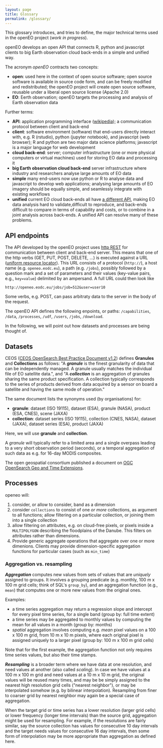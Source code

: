 ```yaml
---
layout: page
title: Glossary
permalink: /glossary/
---
```

<script src="https://cdnjs.cloudflare.com/ajax/libs/mathjax/2.7.0/MathJax.js?config=TeX-AMS-MML_HTMLorMML" type="text/javascript"></script>

<!--
* TOC
{:toc}
-->

This glossary introduces, and tries to define, the major technical terms used in the openEO project (_work in progress_).

openEO develops an open API that connects R, python and javascript
clients to big Earth observation cloud back-ends in a simple and
unified way. 

The acronym _openEO_ contracts two concepts:

* **open**: used here in the context of open source software; open source software is available in source code form, and can be freely modified and redistributed; the openEO project will create open source software, reusable under a liberal open source license (Apache 2.0)
* **EO**: Eerth observation; openEO targets the processing and analysis of Earth observation data

Further terms:

* **API**: application programming interface ([wikipedia](https://en.wikipedia.org/wiki/Application_programming_interface)); a communication protocol between client and back-end
* **client**: software environment (software) that end-users directly interact with, e.g. R (rstudio), python (jupyter notebook), and javascript (web browser); R and python are two major data science platforms; javascript is a major language for web development
* **cloud back-end**: server; computer infrastructure (one or more physical computers or virtual machines) used for storing EO data and processing it
* **big Earth observation cloud back-end** server infrastructure where industry and researchers analyse large amounts of EO data
* **simple** many end-users now use python or R to analyse data and javascript to develop web applications; analysing large amounts of EO imagery should be equally simple, and seamlessly integrate with existing workflows
* **unified** current EO cloud back-ends all have [a different API](http://r-spatial.org/2016/11/29/openeo.html), making EO data analysis hard to validate,difficult to reproduce, and back-ends difficult to compare in terms of capability and costs, or to combine in a joint analysis across back-ends. A unified API can resolve many of these problems.

## API endpoints

The API developed by the openEO project uses [http
REST](https://en.wikipedia.org/wiki/Representational_state_transfer)
for communication between client and back-end server. This means that
one of the http verbs (GET, PUT, POST, DELETE, ...) is executed against
a URL ([uniform resource locator](https://en.wikipedia.org/wiki/URL)). 
This URL consists of a protocol (`http://`), a host name (e.g. `openeo.eodc.eu`),
a path (e.g. `/jobs`), possibly followed by a question mark and a set
of parameters and their values (key-value pairs, e.g., `key=value`)
delimited by an ampersand. A full URL could then look like
```
http://openeo.eodc.eu/jobs/job=512&user=user10
```
Some verbs, e.g. POST, can pass arbitraty data to the server in
the body of the request.

The openEO API defines the following enpoints, or paths: `/capabilities`, `/data`,
`/processes`, `/udf`, `/users`, `/jobs`, `/download`.

In the following, we will point out how datasets and processes are
being thought of.

## Datasets

CEOS 
([CEOS OpenSearch Best Practice Document v1.2](http://ceos.org/ourwork/workinggroups/wgiss/access/opensearch/))
defines **Granules** and **Collections** as follows: "A ***granule***
is the finest granularity of data that can be independently
managed. A granule usually matches the individual file of EO
satellite data.", and "A ***collection*** is an aggregation of granules
sharing the same product specification. A collection typically
corresponds to the series of products derived from data acquired by
a sensor on board a satellite and having the same mode of operation."

The same document lists the synonyms used (by organisations) for:

* **granule**: dataset (ISO 19115), dataset (ESA), granule (NASA), product (ESA, CNES), scene (JAXA)
* **collection**: dataset series (ISO 19115), collection (CNES, NASA), dataset (JAXA), dataset series (ESA), product (JAXA)

Here, we will use **granule** and **collection**.

A *granule* will typically refer to a limited area and a single
overpass leading to a very short observation period (seconds), or a
temporal aggregation of such data as e.g. for 16-day MODIS composites.

<!-- ### OGC: -->

The open geospatial consortium published
a document on [OGC OpenSearch Geo and Time
Extensions](https://portal.opengeospatial.org/files/?artifact_id=56866).

## Processes

openeo will:

1. consider, or allow to consider, band as a dimension
2. consider `collections` to consist of one _or more_ collections, as argument to all functions; allow filtering on a particular collection, or joining them into a single collection
3. allow filtering on attributes, e.g. on cloud-free pixels, or pixels inside a `MULTIPOLYGON` describing the floodplains of the Danube. This filters on attributes rather than dimensions.
4. Provide generic aggregate operations that aggregate over one or more dimenions. Clients may provide dimension-specific aggregation functions for particular cases (such as `min_time`) 

### Aggregation vs. resampling

***Aggregation*** computes new values from sets of values that are
_uniquely_ assigned to groups. It involves a grouping predicate
(e.g. monthly, 100 m x 100 m grid cells; think of SQL's `group_by`),
and an aggregation function (e.g., `mean`) that computes one or more
new values from the original ones.

Examples:

* a time series aggregation may return a regression slope and intercept for every pixel time series, for a single band (group by: full time extent)
* a time series may be aggregated to monthly values by computing the mean for all values in a month (group by: months)
* _spatial_ aggregation involves computing e.g. _mean_ pixel values on a 100 x 100 m grid, from 10 m x 10 m pixels, where each original pixel is assigned uniquely to a larger pixel (group by: 100 m x 100 m grid cells)

Note that for the first example, the aggregation function not only
requires time series values, but also their time stamps.

***Resampling*** is a broader term where we have data at one
resolution, and need values at another (also called _scaling_). In
case we have values at a 100 m x 100 m grid and need values at a
10 m x 10 m grid, the original values will be reused many times,
and may be be simply assigned to the nearest high resolution grid
cells ("nearest neighbor"), or may be interpolated somehow (e.g. by
bilinear interpolation). Resampling from finer to coarser grid by
nearest neighbor may again be a special case of aggregation.

When the target grid or time series has a lower resolution (larger
grid cells) or lower frequency (longer time intervals) than the
source grid, aggregation might be used for resampling. For example,
if the resolutions are fairly similar, say the source collection
has values for consecutive 10 day intervals and the target
needs values for consecutive 16 day intervals, then some form of
interpolation may be more appropriate than aggregation as defined
here.

